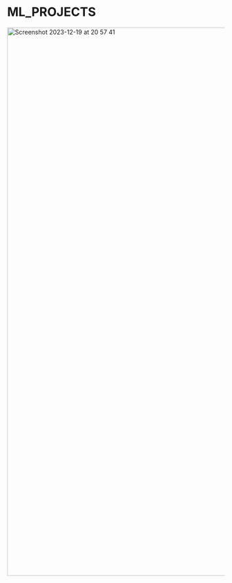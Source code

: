 # ML_PROJECTS
<img width="1270" alt="Screenshot 2023-12-19 at 20 57 41" src="https://github.com/AmdPathirana/ML_PROJECTS/assets/64656686/0850f826-61c4-4ddf-82f2-46e5f8485fb0">
